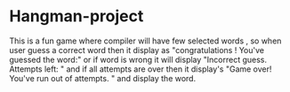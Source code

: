 # Hangman-project
This is a fun game where compiler will have few selected words , so when user guess a correct word then it display as "congratulations ! You've guessed the word:" or if  word is wrong it will display "Incorrect guess. Attempts left: " and if all attempts are over then it display's "Game over! You've run out of attempts.  " and display the word. 
